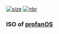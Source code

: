 [![size](https://img.shields.io/github/repo-size/esolangs/profanOS-build)](https://github.com/esolangs/profanOS-build)
[![nbr](https://img.shields.io/github/directory-file-count/esolangs/profanOS-build/img?label=release)](https://github.com/esolangs/profanOS-build/tree/main/img)

### ISO of [profanOS](https://github.com/elydre/profanOS)
